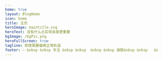 ```yaml
---
home: true
layout: BlogHome
icon: home
title: 主页
heroImage: maintitle.svg
heroText: 没有什么比实现自我更重要
bgImage: /bgPic.png
heroFullScreen: true
tagline: 即使需要偏离正常轨道
footer: — &nbsp &nbsp 专注 &nbsp &nbsp  &nbsp &nbsp 细致&nbsp &nbsp   &nbsp &nbsp 执着 &nbsp &nbsp —
---
```






<script>
  import { onMounted } from 'vue'
  export default {
    setup(){
      onMounted(()=>{
    let first = document.querySelector('.social-media:first-child')
    // first.onclick=test(
    //   ()=>{
    //     return false
    //   }
    // // )
    // first.addEventListener('click',()=>{
    // // console.log('test')
    // return false

    // })
      })
    }
  }
</script>
